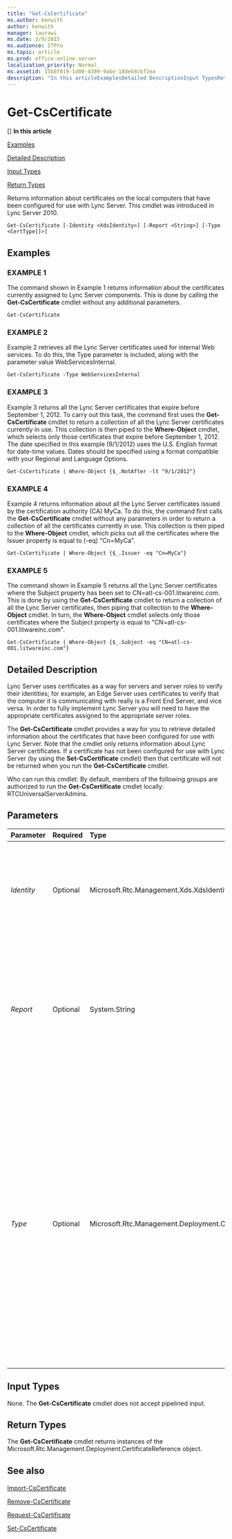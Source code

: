 ```yaml
---
title: "Get-CsCertificate"
ms.author: kenwith
author: kenwith
manager: laurawi
ms.date: 3/9/2015
ms.audience: ITPro
ms.topic: article
ms.prod: office-online-server
localization_priority: Normal
ms.assetid: 15b8f019-1d00-4389-9abe-18deb8cbf2ea
description: "In this articleExamplesDetailed DescriptionInput TypesReturn Types"
---
```


# Get-CsCertificate
[]
 **In this article**
  
[Examples](#sectionSection0)
  
[Detailed Description](#sectionSection1)
  
[Input Types](#sectionSection2)
  
[Return Types](#sectionSection3)
  
Returns information about certificates on the local computers that have been configured for use with Lync Server. This cmdlet was introduced in Lync Server 2010.
  
```
Get-CsCertificate [-Identity <XdsIdentity>] [-Report <String>] [-Type <CertType[]>]
```

## Examples
<a name="sectionSection0"> </a>

### EXAMPLE 1

The command shown in Example 1 returns information about the certificates currently assigned to Lync Server components. This is done by calling the **Get-CsCertificate** cmdlet without any additional parameters. 
  
```
Get-CsCertificate
```

### EXAMPLE 2

Example 2 retrieves all the Lync Server certificates used for internal Web services. To do this, the Type parameter is included, along with the parameter value WebServicesInternal. 
  
```
Get-CsCertificate -Type WebServicesInternal

```

### EXAMPLE 3

Example 3 returns all the Lync Server certificates that expire before September 1, 2012. To carry out this task, the command first uses the **Get-CsCertificate** cmdlet to return a collection of all the Lync Server certificates currently in use. This collection is then piped to the **Where-Object** cmdlet, which selects only those certificates that expire before September 1, 2012. The date specified in this example (9/1/2012) uses the U.S. English format for date-time values. Dates should be specified using a format compatible with your Regional and Language Options. 
  
```
Get-CsCertificate | Where-Object {$_.NotAfter -lt "9/1/2012"}

```

### EXAMPLE 4

Example 4 returns information about all the Lync Server certificates issued by the certification authority (CA) MyCa. To do this, the command first calls the **Get-CsCertificate** cmdlet without any parameters in order to return a collection of all the certificates currently in use. This collection is then piped to the **Where-Object** cmdlet, which picks out all the certificates where the Issuer property is equal to (-eq) "Cn=MyCa". 
  
```
Get-CsCertificate | Where-Object {$_.Issuer -eq "Cn=MyCa"}

```

### EXAMPLE 5

The command shown in Example 5 returns all the Lync Server certificates where the Subject property has been set to CN=atl-cs-001.litwareinc.com. This is done by using the **Get-CsCertificate** cmdlet to return a collection of all the Lync Server certificates, then piping that collection to the **Where-Object** cmdlet. In turn, the **Where-Object** cmdlet selects only those certificates where the Subject property is equal to "CN=atl-cs-001.litwareinc.com". 
  
```
Get-CsCertificate | Where-Object {$_.Subject -eq "CN=atl-cs-001.litwareinc.com"}
```

## Detailed Description
<a name="sectionSection1"> </a>

Lync Server uses certificates as a way for servers and server roles to verify their identities; for example, an Edge Server uses certificates to verify that the computer it is communicating with really is a Front End Server, and vice versa. In order to fully implement Lync Server you will need to have the appropriate certificates assigned to the appropriate server roles. 
  
The **Get-CsCertificate** cmdlet provides a way for you to retrieve detailed information about the certificates that have been configured for use with Lync Server. Note that the cmdlet only returns information about Lync Server certificates. If a certificate has not been configured for use with Lync Server (by using the **Set-CsCertificate** cmdlet) then that certificate will not be returned when you run the **Get-CsCertificate** cmdlet. 
  
Who can run this cmdlet: By default, members of the following groups are authorized to run the **Get-CsCertificate** cmdlet locally: RTCUniversalServerAdmins. 
  
## Parameters
<a name="sectionSection1"> </a>

|**Parameter**|**Required**|**Type**|**Description**|
|:-----|:-----|:-----|:-----|
| _Identity_ <br/> |Optional  <br/> |Microsoft.Rtc.Management.Xds.XdsIdentity  <br/> |Enables you to retrieve certificates configured at the global scope (global certificates are copied and distributed to the appropriate computers). Use this syntax to return information about the global certificates:  <br/> Get-CsCertificate -Identity "global"  <br/> |
| _Report_ <br/> |Optional  <br/> |System.String  <br/> |Enables you to record detailed information about the procedures carried out by the **Get-CsCertificate** cmdlet. The parameter value should be the full path to the HTML file that will be generated; for example: -Report C:\Logs\Certificates.html. If the specified file already exists, it will automatically be overwritten with the new information.  <br/> |
| _Type_ <br/> |Optional  <br/> |Microsoft.Rtc.Management.Deployment.CertType[]  <br/> |Type of certificate being requested. Certificate types include, but are not limited to, the following:  <br/> AccessEdgeExternal  <br/> AudioVideoAuthentication  <br/> DataEdgeExternal  <br/> Default  <br/> External  <br/> Internal  <br/> iPhoneAPNService  <br/> iPadAPNService  <br/> MPNService  <br/> PICWebService (Microsoft Lync Online 2010 only)  <br/> ProvisionService (Microsoft Lync Online 2010 only)  <br/> WebServicesExternal  <br/> WebServicesInternal  <br/> WsFedTokenTransfer  <br/> For example, this syntax returns information about the Default certificate: -Type Default.  <br/> You can specify multiple types in a single command by separating the certificate types with commas:  <br/> -Type Internal,External,Default  <br/> |
   
## Input Types
<a name="sectionSection2"> </a>

None. The **Get-CsCertificate** cmdlet does not accept pipelined input. 
  
## Return Types
<a name="sectionSection3"> </a>

The **Get-CsCertificate** cmdlet returns instances of the Microsoft.Rtc.Management.Deployment.CertificateReference object. 
  
## See also
<a name="sectionSection3"> </a>

#### 

[Import-CsCertificate](import-cscertificate.md)
  
[Remove-CsCertificate](remove-cscertificate.md)
  
[Request-CsCertificate](request-cscertificate.md)
  
[Set-CsCertificate](set-cscertificate.md)


